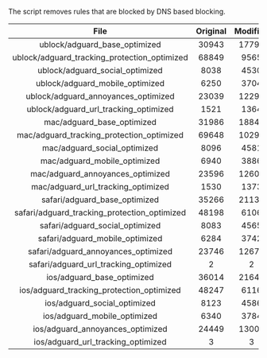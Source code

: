 The script removes rules that are blocked by DNS based blocking.


| File | Original | Modified |
|:----:|:-----:|:-----:|
| ublock/adguard_base_optimized | 30943 | 17791 |
| ublock/adguard_tracking_protection_optimized | 68849 | 9565 |
| ublock/adguard_social_optimized | 8038 | 4530 |
| ublock/adguard_mobile_optimized | 6250 | 3704 |
| ublock/adguard_annoyances_optimized | 23039 | 12296 |
| ublock/adguard_url_tracking_optimized | 1521 | 1364 |
| mac/adguard_base_optimized | 31986 | 18845 |
| mac/adguard_tracking_protection_optimized | 69648 | 10294 |
| mac/adguard_social_optimized | 8096 | 4581 |
| mac/adguard_mobile_optimized | 6940 | 3886 |
| mac/adguard_annoyances_optimized | 23596 | 12602 |
| mac/adguard_url_tracking_optimized | 1530 | 1373 |
| safari/adguard_base_optimized | 35266 | 21138 |
| safari/adguard_tracking_protection_optimized | 48198 | 6106 |
| safari/adguard_social_optimized | 8083 | 4565 |
| safari/adguard_mobile_optimized | 6284 | 3742 |
| safari/adguard_annoyances_optimized | 23746 | 12678 |
| safari/adguard_url_tracking_optimized | 2 | 2 |
| ios/adguard_base_optimized | 36014 | 21644 |
| ios/adguard_tracking_protection_optimized | 48247 | 6116 |
| ios/adguard_social_optimized | 8123 | 4586 |
| ios/adguard_mobile_optimized | 6340 | 3784 |
| ios/adguard_annoyances_optimized | 24449 | 13008 |
| ios/adguard_url_tracking_optimized | 3 | 3 |